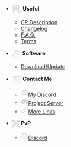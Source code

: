 - <img src="_media/icons/useful.png" alt="Useful Icon" style="vertical-align: middle;"> **Useful**
  - [CR Description](useful/profile.md)
  - [Changelog](useful/changelog.md)
  - [F.A.Q.](useful/faq.md)
  - [Terms](useful/terms.md)

- <img src="_media/icons/soft.png" alt="Software Icon" style="vertical-align: middle;"> **Software**
  - [Download/Update](download.md)
 
- <img src="_media/icons/contact.png" alt="Contact Icon" style="vertical-align: middle;"> **Contact Me**
  - <a href="https://discord.com/users/250267265285488641">
	<img src="_media/icons/discord.png" alt="Contact Icon">My Discord</a>
  - <a href="https://discord.gg/xBFKJc6QRr">
	<img src="_media/icons/server.png" alt="Contact Icon">Project Server</a>
  - <a href="https://allmylinks.com/darhanger">
	<img src="_media/icons/link.png" alt="Contact Icon">More Links</a>

- <img src="_media/icons/pvp.png" alt="Contact Icon" style="vertical-align: middle;"> **PvP**
  - <a href="https://discord.com/users/649003031391633438">
	<img src="_media/icons/discord.png" alt="Contact Icon">Discord</a>	